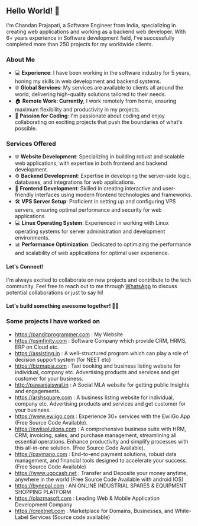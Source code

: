 ## Hello World! 👋
I'm Chandan Prajapati, a Software Engineer from India, specializing in creating web applications and working as a backend web developer. With 6+ years experience in Software development field, I've successfully completed more than 250 projects for my worldwide clients.

### About Me
- 💻 **Experience**: I have been working in the software industry for 5 years, honing my skills in web development and backend systems.
- 🌐 **Global Services**: My services are available to clients all around the world, delivering high-quality solutions tailored to their needs.
- 🏠 **Remote Work: Currently**, I work remotely from home, ensuring maximum flexibility and productivity in my projects.
- 🚀 **Passion for Coding**: I'm passionate about coding and enjoy collaborating on exciting projects that push the boundaries of what's possible.

### Services Offered
- 🌐 **Website Development**: Specializing in building robust and scalable web applications, with expertise in both frontend and backend development.
- ⚙️ **Backend Development**: Expertise in developing the server-side logic, databases, and integrations for web applications.
- 🎨 **Frontend Development**: Skilled in creating interactive and user-friendly interfaces using modern frontend technologies and frameworks.
- 🛠️ **VPS Server Setup**: Proficient in setting up and configuring VPS servers, ensuring optimal performance and security for web applications.
- 💻 **Linux Operating System**: Experienced in working with Linux operating systems for server administration and development environments.
- 📊 **Performance Optimization**: Dedicated to optimizing the performance and scalability of web applications for optimal user experience.

#### Let's Connect!
I'm always excited to collaborate on new projects and contribute to the tech community. Feel free to reach out to me through [WhatsApp](https://api.whatsapp.com/send/?phone=+91%208340460297&text=Hi) to discuss potential collaborations or just to say hi!

#### Let's build something awesome together! 💪🚀

### Some projects I have worked on

- https://panditprogrammer.com : My Website
- https://qsinfinity.com : Software Company which provide CRM, HRMS, ERP on Cloud etc.
- https://assisting.in : A well-structured program which can play a role of decision support system (for NEET etc)
- https://bizmapia.com : Taxi booking and business listing website for individual, company etc. Advertising products and services and get customer for your business.
- http://pawanjaiswal.in : A Social MLA website for getting public Insights and engagements.
- https://arshsquare.com : A business listing website for individual, company etc. Advertising products and services and get customer for your business.
- https://www.ewiigo.com : Experience 30+ services with the EwiiGo App (Free Source Code Available).
- https://ewiisolutions.com : A comprehensive business suite with HRM, CRM, invoicing, sales, and purchase management, streamlining all essential operations. Enhance productivity and simplify processes with this all-in-one solution. (Free Source Code Available).
- https://paymano.com : End-to-end payment solutions, robust data management, and financial tools designed to accelerate your success. (Free Source Code Available)
- https://www.ugocash.net : Transfer and Deposite your money anytime, anywhere in the world (Free Source Code Available with android IOS)
- https://bynepal.com :  AN ONLINE INDUSTRIAL SPARES & EQUIPMENT SHOPPING PLATFORM
- https://plazmasoft.com : Leading Web & Mobile Application Development Company
- https://creetnet.com : Marketplace for Domains, Businesses, and White-Label Services (Source code available)
